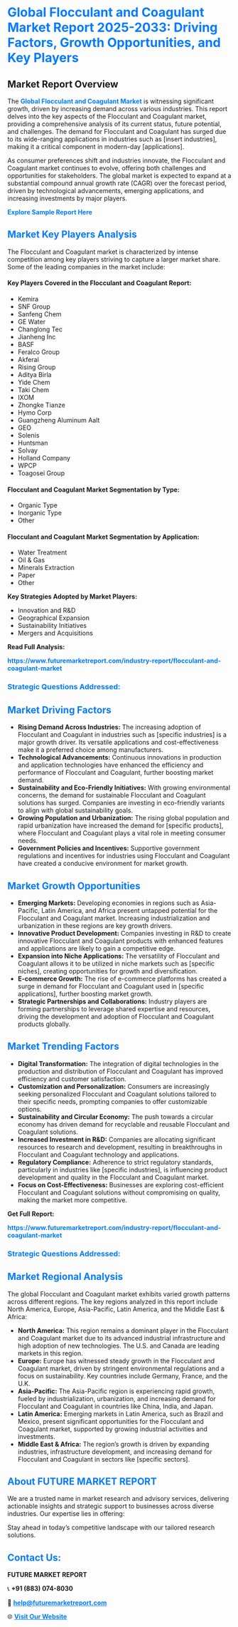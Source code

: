 <h1 style="color: #007BFF;">Global Flocculant and Coagulant Market Report 2025-2033: Driving Factors, Growth Opportunities, and Key Players</h1>

<section id="overview">
<h2>Market Report Overview</h2>
<p>The <a href="https://www.futuremarketreport.com/industry-report/flocculant-and-coagulant-market" style="color: #007BFF; text-decoration: none;"><strong>Global Flocculant and Coagulant Market</strong></a> is witnessing significant growth, driven by increasing demand across various industries. This report delves into the key aspects of the Flocculant and Coagulant market, providing a comprehensive analysis of its current status, future potential, and challenges. The demand for Flocculant and Coagulant has surged due to its wide-ranging applications in industries such as [insert industries], making it a critical component in modern-day [applications].</p>
<p>As consumer preferences shift and industries innovate, the Flocculant and Coagulant market continues to evolve, offering both challenges and opportunities for stakeholders. The global market is expected to expand at a substantial compound annual growth rate (CAGR) over the forecast period, driven by technological advancements, emerging applications, and increasing investments by major players.</p>
</section>

<section id="overview">
<p><a href="https://www.futuremarketreport.com/request-sample/reportId=91559" style="color: #007BFF; text-decoration: none;"><strong>Explore Sample Report Here</strong></a></p>
</section>

<section id="key-players">
<h2 style="color: #007BFF;">Market Key Players Analysis</h2>
<p>The Flocculant and Coagulant market is characterized by intense competition among key players striving to capture a larger market share. Some of the leading companies in the market include:</p>
<h4>Key Players Covered in the Flocculant and Coagulant Report:</h4>
<ul><li>Kemira</li><li>SNF Group</li><li>Sanfeng Chem</li><li>GE Water</li><li>Changlong Tec</li><li>Jianheng Inc</li><li>BASF</li><li>Feralco Group</li><li>Akferal</li><li>Rising Group</li><li>Aditya Birla</li><li>Yide Chem</li><li>Taki Chem</li><li>IXOM</li><li>Zhongke Tianze</li><li>Hymo Corp</li><li>Guangzheng Aluminum Aalt</li><li>GEO</li><li>Solenis</li><li>Huntsman</li><li>Solvay</li><li>Holland Company</li><li>WPCP</li><li>Toagosei Group</li></ul>
<h4>Flocculant and Coagulant Market Segmentation by Type:</h4>
<ul><li>Organic Type</li><li>Inorganic Type</li><li>Other</li></ul>

<h4>Flocculant and Coagulant Market Segmentation by Application:</h4>
<ul><li>Water Treatment</li><li>Oil &amp; Gas</li><li>Minerals Extraction</li><li>Paper</li><li>Other</li></ul>
<p><strong>Key Strategies Adopted by Market Players:</strong></p>
<ul>
<li>Innovation and R&D</li>
<li>Geographical Expansion</li>
<li>Sustainability Initiatives</li>
<li>Mergers and Acquisitions</li>
</ul>
</section>

<section>
<p><strong>Read Full Analysis: </strong></p><a href="https://www.futuremarketreport.com/industry-report/flocculant-and-coagulant-market" style="color: #007BFF; text-decoration: none;"><strong>https://www.futuremarketreport.com/industry-report/flocculant-and-coagulant-market</strong></a>
<h3 style="color: #007BFF;">Strategic Questions Addressed:</h3>
</section>

<section id="driving-factors">
<h2 style="color: #007BFF;">Market Driving Factors</h2>
<ul>
<li><strong>Rising Demand Across Industries:</strong> The increasing adoption of Flocculant and Coagulant in industries such as [specific industries] is a major growth driver. Its versatile applications and cost-effectiveness make it a preferred choice among manufacturers.</li>
<li><strong>Technological Advancements:</strong> Continuous innovations in production and application technologies have enhanced the efficiency and performance of Flocculant and Coagulant, further boosting market demand.</li>
<li><strong>Sustainability and Eco-Friendly Initiatives:</strong> With growing environmental concerns, the demand for sustainable Flocculant and Coagulant solutions has surged. Companies are investing in eco-friendly variants to align with global sustainability goals.</li>
<li><strong>Growing Population and Urbanization:</strong> The rising global population and rapid urbanization have increased the demand for [specific products], where Flocculant and Coagulant plays a vital role in meeting consumer needs.</li>
<li><strong>Government Policies and Incentives:</strong> Supportive government regulations and incentives for industries using Flocculant and Coagulant have created a conducive environment for market growth.</li>
</ul>
</section>

<section id="growth-opportunities">
<h2 style="color: #007BFF;">Market Growth Opportunities</h2>
<ul>
<li><strong>Emerging Markets:</strong> Developing economies in regions such as Asia-Pacific, Latin America, and Africa present untapped potential for the Flocculant and Coagulant market. Increasing industrialization and urbanization in these regions are key growth drivers.</li>
<li><strong>Innovative Product Development:</strong> Companies investing in R&D to create innovative Flocculant and Coagulant products with enhanced features and applications are likely to gain a competitive edge.</li>
<li><strong>Expansion into Niche Applications:</strong> The versatility of Flocculant and Coagulant allows it to be utilized in niche markets such as [specific niches], creating opportunities for growth and diversification.</li>
<li><strong>E-commerce Growth:</strong> The rise of e-commerce platforms has created a surge in demand for Flocculant and Coagulant used in [specific applications], further boosting market growth.</li>
<li><strong>Strategic Partnerships and Collaborations:</strong> Industry players are forming partnerships to leverage shared expertise and resources, driving the development and adoption of Flocculant and Coagulant products globally.</li>
</ul>
</section>

<section id="trending-factors">
<h2 style="color: #007BFF;">Market Trending Factors</h2>
<ul>
<li><strong>Digital Transformation:</strong> The integration of digital technologies in the production and distribution of Flocculant and Coagulant has improved efficiency and customer satisfaction.</li>
<li><strong>Customization and Personalization:</strong> Consumers are increasingly seeking personalized Flocculant and Coagulant solutions tailored to their specific needs, prompting companies to offer customizable options.</li>
<li><strong>Sustainability and Circular Economy:</strong> The push towards a circular economy has driven demand for recyclable and reusable Flocculant and Coagulant solutions.</li>
<li><strong>Increased Investment in R&D:</strong> Companies are allocating significant resources to research and development, resulting in breakthroughs in Flocculant and Coagulant technology and applications.</li>
<li><strong>Regulatory Compliance:</strong> Adherence to strict regulatory standards, particularly in industries like [specific industries], is influencing product development and quality in the Flocculant and Coagulant market.</li>
<li><strong>Focus on Cost-Effectiveness:</strong> Businesses are exploring cost-efficient Flocculant and Coagulant solutions without compromising on quality, making the market more competitive.</li>
</ul>
</section>

<section>
<p><strong>Get Full Report: </strong></p><a href="https://www.futuremarketreport.com/industry-report/flocculant-and-coagulant-market" style="color: #007BFF; text-decoration: none;"><strong>https://www.futuremarketreport.com/industry-report/flocculant-and-coagulant-market</strong></a>
<h3 style="color: #007BFF;">Strategic Questions Addressed:</h3>
</section>


<section id="regional-analysis">
<h2 style="color: #007BFF;">Market Regional Analysis</h2>
<p>The global Flocculant and Coagulant market exhibits varied growth patterns across different regions. The key regions analyzed in this report include North America, Europe, Asia-Pacific, Latin America, and the Middle East & Africa:</p>
<ul>
<li><strong>North America:</strong> This region remains a dominant player in the Flocculant and Coagulant market due to its advanced industrial infrastructure and high adoption of new technologies. The U.S. and Canada are leading markets in this region.</li>
<li><strong>Europe:</strong> Europe has witnessed steady growth in the Flocculant and Coagulant market, driven by stringent environmental regulations and a focus on sustainability. Key countries include Germany, France, and the U.K.</li>
<li><strong>Asia-Pacific:</strong> The Asia-Pacific region is experiencing rapid growth, fueled by industrialization, urbanization, and increasing demand for Flocculant and Coagulant in countries like China, India, and Japan.</li>
<li><strong>Latin America:</strong> Emerging markets in Latin America, such as Brazil and Mexico, present significant opportunities for the Flocculant and Coagulant market, supported by growing industrial activities and investments.</li>
<li><strong>Middle East & Africa:</strong> The region’s growth is driven by expanding industries, infrastructure development, and increasing demand for Flocculant and Coagulant in sectors like [specific sectors].</li>
</ul>
</section>

<footer>
<h2 style="color: #007BFF;">About FUTURE MARKET REPORT</h2>
<p>We are a trusted name in market research and advisory services, delivering actionable insights and strategic support to businesses across diverse industries. Our expertise lies in offering:</p>

<p>Stay ahead in today’s competitive landscape with our tailored research solutions.</p>

<h2 style="color: #007BFF;">Contact Us:</h2>
<p><strong>FUTURE MARKET REPORT</strong></p>
<p>📞 <strong>+91 (883) 074-8030</strong></p>
<p>📧 <strong><a href="mailto:help@futuremarketreport.com" style="color: #007BFF;">help@futuremarketreport.com</a></strong></p>
<p>🌐 <strong><a href="https://www.futuremarketreport.com/" style="color: #007BFF;">Visit Our Website</a></strong></p>
</footer>